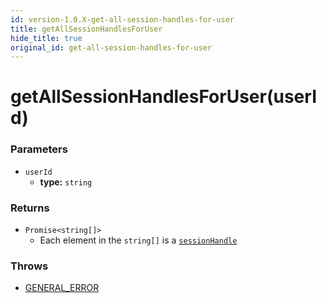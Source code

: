 ```yaml
---
id: version-1.0.X-get-all-session-handles-for-user
title: getAllSessionHandlesForUser
hide_title: true
original_id: get-all-session-handles-for-user
---
```


# getAllSessionHandlesForUser(userId)
### Parameters
- `userId`
    - **type:** `string`

### Returns
- `Promise<string[]>`
    - Each element in the `string[]` is a [`sessionHandle`](./session-handle)

### Throws
- [GENERAL_ERROR](../error-handling/general-error)